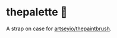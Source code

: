 # thepalette 🎨

A strap on case for [artseyio/thepaintbrush](https://github.com/artseyio/thepaintbrush).
